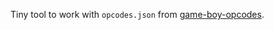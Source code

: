 Tiny tool to work with `opcodes.json` from [game-boy-opcodes](https://github.com/lmmendes/game-boy-opcodes).
